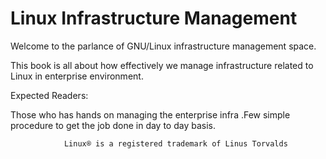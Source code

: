 # Linux Infrastructure Management

Welcome to the parlance of GNU/Linux infrastructure management space.

This book is all about how effectively we manage infrastructure related to Linux in enterprise environment.

Expected Readers:

Those who has hands on managing the enterprise infra .Few simple procedure to get the job done in day to day basis.

       
       
                
		        Linux® is a registered trademark of Linus Torvalds 
